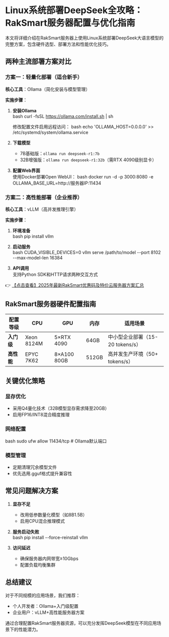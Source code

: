 # Linux系统部署DeepSeek全攻略：RakSmart服务器配置与优化指南

本文将详细介绍在RakSmart服务器上使用Linux系统部署DeepSeek大语言模型的完整方案，包含硬件选型、部署方法和性能优化技巧。

## 两种主流部署方案对比

### 方案一：轻量化部署（适合新手）

**核心工具**：Ollama（简化安装与模型管理）

**实施步骤**：

1. **安装Ollama**  
   bash
   curl -fsSL https://ollama.com/install.sh | sh
   
   修改配置文件启用远程访问：
   bash
   echo 'OLLAMA_HOST=0.0.0.0' >> /etc/systemd/system/ollama.service
   

2. **下载模型**  
   - 7B基础版：`ollama run deepseek-r1:7b`
   - 32B增强版：`ollama run deepseek-r1:32b`（需RTX 4090级别显卡）

3. **配置Web界面**  
   使用Docker部署Open WebUI：
   bash
   docker run -d -p 3000:8080 -e OLLAMA_BASE_URL=http://服务器IP:11434
   

### 方案二：高性能部署（企业推荐）

**核心工具**：vLLM（高并发推理引擎）

**实施步骤**：

1. **环境准备**  
   bash
   pip install vllm
   

2. **启动服务**  
   bash
   CUDA_VISIBLE_DEVICES=0 vllm serve /path/to/model --port 8102 --max-model-len 16384
   

3. **API调用**  
   支持Python SDK和HTTP请求两种交互方式

👉 [【点击查看】2025年最新RakSmart优惠码及特价云服务器方案汇总](https://bit.ly/raksmart)

## RakSmart服务器硬件配置指南

| 配置等级 | CPU | GPU | 内存 | 适用场景 |
|---------|-----|-----|------|---------|
| **入门级** | Xeon 8124M | 5×RTX 4090 | 64GB | 中小型企业部署（15-20 tokens/s） |
| **高性能** | EPYC 7K62 | 8×A100 80GB | 512GB | 高并发生产环境（50+ tokens/s） |

## 关键优化策略

### 显存优化
- 采用Q4量化技术（32B模型显存需求降至20GB）
- 启用FP16/INT8混合精度推理

### 网络配置
bash
sudo ufw allow 11434/tcp  # Ollama默认端口

### 模型管理
- 定期清理冗余模型文件
- 优先选用.gguf格式提升兼容性

## 常见问题解决方案

1. **显存不足**  
   - 改用低参数量化模型（如8B1.5B）
   - 启用CPU混合推理模式

2. **服务启动失败**  
   bash
   pip install --force-reinstall vllm
   

3. **访问延迟**  
   - 确保服务器内网带宽≥10Gbps
   - 配置负载均衡集群

## 总结建议

对于不同规模的应用场景，我们推荐：
- 个人开发者：Ollama+入门级配置
- 企业用户：vLLM+高性能服务器方案

通过合理配置RakSmart服务器资源，可以充分发挥DeepSeek模型在不同应用场景下的性能潜力。
